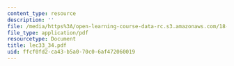 ```yaml
---
content_type: resource
description: ''
file: /media/https%3A/open-learning-course-data-rc.s3.amazonaws.com/18-034-honors-differential-equations-spring-2004/ffcf0fd2ca43b5a070c06af472060019_lec33_34.pdf
file_type: application/pdf
resourcetype: Document
title: lec33_34.pdf
uid: ffcf0fd2-ca43-b5a0-70c0-6af472060019
---
```

